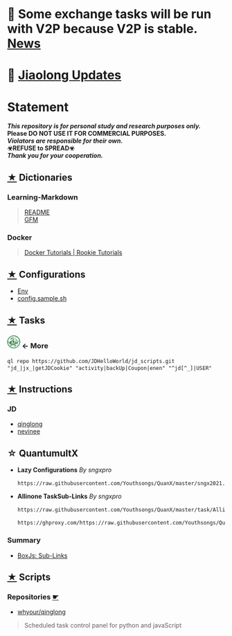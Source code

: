 # 📌 Some exchange tasks will be run with V2P because V2P is stable. [News](./Log/News.md#news)
# 📌 [Jiaolong Updates](./Log/Updatelog/Jiaolong.md#jiaolong)

# Statement

***This repository is for personal study and research purposes only.***    
**Please DO NOT USE IT FOR COMMERCIAL PURPOSES.**  
***Violators are responsible for their own.***  
**☣REFUSE to SPREAD☣**   
***Thank you for your cooperation.***

## [★](./Dict) Dictionaries
### Learning-Markdown
> [README](https://github.com/Oreomeow/README#readme)  
> [GFM](https://592592.xyz/2020/Github_Flavored_Markdown/#%E7%9B%AE%E5%BD%95)
### Docker
> [Docker Tutorials | Rookie Tutorials](https://www.runoob.com/docker/docker-tutorial.html)  


## [★](./Conf) Configurations  
- [Env](./Conf#readme)
- [config.sample.sh](./Conf/Qinglong/config.sample.sh)


## [★](./Tasks) Tasks
### [<img src="/Icons/qinglong/QL.png" title="QL" width="30" height="30" />][QL] ← More
```
ql repo https://github.com/JDHelloWorld/jd_scripts.git "jd_|jx_|getJDCookie" "activity|backUp|Coupon|enen" "^jd[^_]|USER"
```


## [★](./INS) Instructions
### JD 
- [qinglong](./INS/JD/qinglong#readme)   
- [nevinee](./INS/JD/nevinee#readme)  


## ☆ QuantumultX
- **Lazy Configurations** *By sngxpro*
  ```  
  https://raw.githubusercontent.com/Youthsongs/QuanX/master/sngx2021.conf
  ```
 
- **Allinone TaskSub-Links** *By sngxpro*
  ```
  https://raw.githubusercontent.com/Youthsongs/QuanX/master/task/AllinOne.json
  ```
  ```
  https://ghproxy.com/https://raw.githubusercontent.com/Youthsongs/QuanX/master/task/AllinOne.json
  ```

### Summary
- [BoxJs: Sub-Links](./QX/BoxJs#readme)  


## [★](./Scripts) Scripts 
### Repositories [☛](./Scripts#repositories)
- [whyour/qinglong](https://github.com/whyour/qinglong)
> Scheduled task control panel for python and javaScript



[QL]:./Tasks/qlrepo#readme
